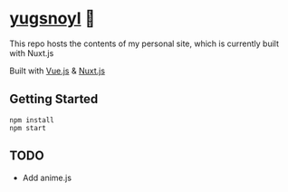 # [yugsnoyl][cecdedaa] 🍩

  [cecdedaa]: https://yugsnoyl.com "yugsnoyl.com"

This repo hosts the contents of my personal site, which is currently built with Nuxt.js

Built with [Vue.js][1] & [Nuxt.js][2]

## Getting Started

	npm install
	npm start

## TODO
- Add anime.js

[1]:	https://vuejs.org
[2]:	https://nuxtjs.org